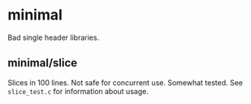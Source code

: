 # minimal
Bad single header libraries.

## minimal/slice
Slices in 100 lines. Not safe for concurrent use. Somewhat tested. See
`slice_test.c` for information about usage.
